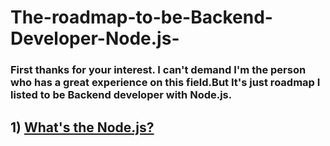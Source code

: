 # The-roadmap-to-be-Backend-Developer-Node.js-
### First thanks for your interest. I can't demand I'm the person who has a great experience on this field.But It's just roadmap I listed to be Backend developer with Node.js.

## 1) [What's the Node.js?](https://nodejs.org/en/about)
